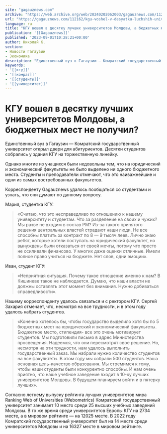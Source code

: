 ```yaml
---
site: "gagauznews.com"
archive: "https://web.archive.org/web/20240202062003/gagauznews.com/112162/kgu-voshel-v-desyatku-luchshih-universitetov-moldovy-a-byudzhetnyh-mest-ne-poluchil.html"
url: "https://gagauznews.com/112162/kgu-voshel-v-desyatku-luchshih-universitetov-moldovy-a-byudzhetnyh-mest-ne-poluchil.html"
language: ru
title: "КГУ вошел в десятку лучших университетов Молдовы, а бюджетных мест не получил?"
publication: '[[Gagauznews]]'
published: '2023-09-01T10:28:21+00:00'
author: Николай К.
section:
- Новости Гагаузии
- Экономика
description: "Единственный вуз в Гагаузии — Комратский государственный университет открыл двери для абитуриентов. Десятки студентов собрались у здания КГУ на торжественную линейку. Однако многие из учащихся были недовольны тем, что на юридический и экономический факультеты не было выделено ни одного бюджетного места. Студенты и преподаватели отмечают, что это наиважнейшие и одни из самых востребованных факультетов. Корреспонденту Gagauznews удалось пообщаться со студентами и узнать, что они думают по данному вопросу. Мария, студентка КГУ: «Считаю, что это несправедливо по отношению к нашему университету и студентам. Что за разделение на своих и чужих? Мы разве не входим в состав РМ? Из-за такого принятого решения […]"
keywords:
- '[[кгу]]'
- '[[комрат]]'
- '[[студенты]]'
- '[[университет]]'
---
```


# КГУ вошел в десятку лучших университетов Молдовы, а бюджетных мест не получил?

Единственный вуз в Гагаузии — Комратский государственный университет открыл двери для абитуриентов. Десятки студентов собрались у здания КГУ на торжественную линейку.

Однако многие из учащихся были недовольны тем, что на юридический и экономический факультеты не было выделено ни одного бюджетного места. Студенты и преподаватели отмечают, что это наиважнейшие и одни из самых востребованных факультетов.

Корреспонденту Gagauznews удалось пообщаться со студентами и узнать, что они думают по данному вопросу.

Мария, студентка КГУ:

> «Считаю, что это несправедливо по отношению к нашему университету и студентам. Что за разделение на своих и чужих? Мы разве не входим в состав РМ? Из-за такого принятого решения центральных властей страдают наши люди. Не все способны платить за контракт по 8 — 9 тысяч леев. Лично знаю ребят, которые хотели поступать на юридический факультет, но вынуждены были отказаться от своей мечты, потому что просто не осиливали финансово. У многих даже оценки отличные. Имели полное право учиться на бюджете. Нет слов, одни эмоции».

Иван, студент КГУ:

> «Неприятная ситуация. Почему такое отношение именно к нам? В Кишиневе такое не наблюдается. Думаю, что наши власти не должны оставлять этот момент без внимания. Нужно добиваться справедливости».

Нашему корреспонденту удалось связаться и с ректором КГУ. Сергей Захария отмечает, что, несмотря на все трудности, и в этом году удалось набрать студентов.

> «Конечно хотелось бы, чтобы государство выделило хотя бы по 5 бюджетных мест на юридический и экономический факультеты. Бюджетное место, стипендия- все это очень мотивирует студентов. Мы подготовили письмо в адрес Министерства просвещения. Надеемся, что они пересмотрят свое решение. Но, несмотря на эти трудности, нам удалось выполнить государственный заказ. Мы набрали нужно количество студентов на все факультеты. В этом году мы собрали 500 студентов. Наша основная цель-качество образования. Мы стремимся к тому, чтобы наши студенты были конкурентно способны. И нам очень приятно, что наше учебное заведение входит в 10-ку лучших университетов Молдовы. В будущем планируем войти и в пятерку лучших».

Согласно летнему выпуску рейтинга лучших университетов мира Ranking Web of Universities (Webometrics) Комратский государственный университет занимает 10 место среди 25 высших учебных заведений Молдовы. В то же время среди университетов Европы КГУ на 2734 месте, а в мировом рейтинге — на 12025 месте. В 2022 году Комратский государственный университет был на 14 месте среди университетов Молдовы и на 16327 месте в мировом рейтинге.